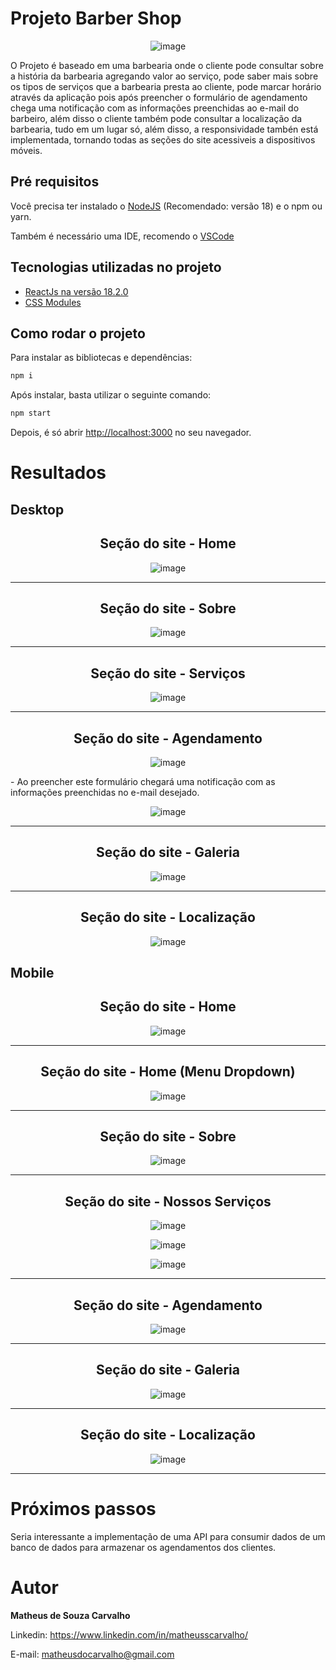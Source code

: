 # Projeto Barber Shop

<div align="center">
  
![image](https://github.com/matheusscarvalho1/Projeto-Barber-Shop/assets/73304785/c4fbbd97-ce3a-4b33-b15f-9bee21086dc2)

</div>
O Projeto é baseado em uma barbearia onde o cliente pode consultar sobre a história da barbearia agregando valor ao serviço, pode saber mais sobre os tipos de serviços que a barbearia presta ao cliente, pode marcar horário através da aplicação pois após preencher o formulário de agendamento chega uma notificação com as informações preenchidas ao e-mail do barbeiro, além disso o cliente também pode consultar a localização da barbearia, tudo em um lugar só, além disso, a responsividade tambén está implementada, tornando todas as seções do site acessiveis a dispositivos móveis.

## Pré requisitos

Você precisa ter instalado o [NodeJS](https://nodejs.org/) (Recomendado: versão 18) e o npm ou yarn.

Também é necessário uma IDE, recomendo o [VSCode](https://code.visualstudio.com/)

## Tecnologias utilizadas no projeto

- [ReactJs na versão 18.2.0](https://github.com/facebook/react)
- [CSS Modules](https://github.com/css-modules/css-modules)

## Como rodar o projeto

Para instalar as bibliotecas e dependências:

```bash
npm i
```

Após instalar, basta utilizar o seguinte comando:

```bash
npm start
```

Depois, é só abrir [http://localhost:3000](http://localhost:3000) no seu navegador.

# Resultados

## Desktop

<div align="center">
<b><h2>Seção do site - Home</h2></b>

![image](https://github.com/matheusscarvalho1/Projeto-Barber-Shop/assets/73304785/2a54ff7f-b90c-4e31-8d95-5f38540a6700)

<hr>
<b><h2>Seção do site - Sobre</h2></b>

![image](https://github.com/matheusscarvalho1/Projeto-Barber-Shop/assets/73304785/9c3f22fe-e8c9-45c5-8bf6-f378dd6d8119)

<hr>
<b><h2>Seção do site - Serviços</h2></b>

![image](https://github.com/matheusscarvalho1/Projeto-Barber-Shop/assets/73304785/30c01bcd-543b-4457-8380-9621cbe110d9)

<hr>
<b><h2>Seção do site - Agendamento</h2></b>

![image](https://user-images.githubusercontent.com/73304785/224450864-cbaef472-24d7-4106-94e6-92519ebb9771.png)

<p align="left">
  - Ao preencher este formulário chegará uma notificação com as informações preenchidas no e-mail desejado.
</p> 


![image](https://github.com/matheusscarvalho1/Projeto-Barber-Shop/assets/73304785/d60ac997-fb5d-4977-b3a4-7e0cf4e34ebd)

<hr>
<b><h2>Seção do site - Galeria</h2></b>

![image](https://github.com/matheusscarvalho1/Projeto-Barber-Shop/assets/73304785/6cd1a2d5-5903-452e-98c8-4541f55b0bcd)

<hr>
<b><h2>Seção do site - Localização</h2></b>

![image](https://github.com/matheusscarvalho1/Projeto-Barber-Shop/assets/73304785/6aeebb3a-f426-47e9-9ae5-20c604395234)

</div>

## Mobile

<div align="center">
<b><h2>Seção do site - Home</h2></b>

![image](https://github.com/matheusscarvalho1/Projeto-Barber-Shop/assets/73304785/66dd978f-0656-41fc-bc7f-56c75757a711)

<hr>
<b><h2>Seção do site - Home (Menu Dropdown)</h2></b>

![image](https://github.com/matheusscarvalho1/Projeto-Barber-Shop/assets/73304785/14a67640-d559-42f7-ab5d-2b77cf2e4c0b)

<hr>
<b><h2>Seção do site - Sobre</h2></b>

![image](https://github.com/matheusscarvalho1/Projeto-Barber-Shop/assets/73304785/7c82f6a1-3760-47aa-8fde-c52f0c992926)

<hr>
<b><h2>Seção do site - Nossos Serviços</h2></b>

![image](https://github.com/matheusscarvalho1/Projeto-Barber-Shop/assets/73304785/f6ad0d23-eb7f-447d-ae82-facdfe946cd9)

![image](https://github.com/matheusscarvalho1/Projeto-Barber-Shop/assets/73304785/724a786d-25fc-47b0-bf9f-20e4b934adc2)

![image](https://github.com/matheusscarvalho1/Projeto-Barber-Shop/assets/73304785/6913a518-f5e3-44af-8af7-ba159cdc0209)

<hr>
<b><h2>Seção do site - Agendamento</h2></b>

![image](https://github.com/matheusscarvalho1/Projeto-Barber-Shop/assets/73304785/74de4bce-b923-4fd0-aa9e-77a012ec5843)

<hr>
<b><h2>Seção do site - Galeria</h2></b>

![image](https://github.com/matheusscarvalho1/Projeto-Barber-Shop/assets/73304785/698720df-23c3-42e8-9b2a-c64e9e1c00df)

<hr>

<b><h2>Seção do site - Localização</h2></b>

![image](https://github.com/matheusscarvalho1/Projeto-Barber-Shop/assets/73304785/f14b0846-db15-4fdb-95da-a9ae6081fc50)

<hr>
</div>

# Próximos passos

Seria interessante a implementação de uma API para consumir dados de um banco de dados para armazenar os agendamentos dos clientes.

# Autor

<b>Matheus de Souza Carvalho</b>

Linkedin:
https://www.linkedin.com/in/matheusscarvalho/

E-mail:
matheusdocarvalho@gmail.com
